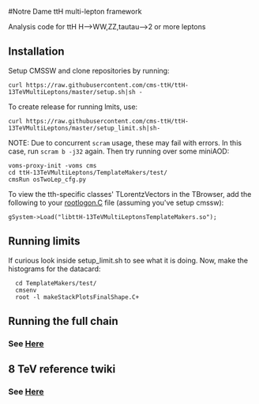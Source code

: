 #Notre Dame ttH multi-lepton framework

Analysis code for ttH H-->WW,ZZ,tautau-->2 or more leptons


## Installation

Setup CMSSW and clone repositories by running:        

	curl https://raw.githubusercontent.com/cms-ttH/ttH-13TeVMultiLeptons/master/setup.sh|sh -

To create release for running lmits, use:

	curl https://raw.githubusercontent.com/cms-ttH/ttH-13TeVMultiLeptons/master/setup_limit.sh|sh-

NOTE: Due to concurrent `scram` usage, these may fail with errors. In this case, run  `scram b -j32` again. 
Then try running over some miniAOD:

	voms-proxy-init -voms cms
	cd ttH-13TeVMultiLeptons/TemplateMakers/test/
	cmsRun osTwoLep_cfg.py

To view the tth-specific classes' TLorentzVectors in the TBrowser, add the following to your [rootlogon.C](https://github.com/cms-ttH/ttH-13TeVMultiLeptons/blob/master/doc/rootlogon.C) file (assuming you've setup cmssw):
   	
	gSystem->Load("libttH-13TeVMultiLeptonsTemplateMakers.so");

## Running limits

If curious look inside setup_limit.sh to see what it is doing. Now, make the histograms for the datacard:
   	   
      cd TemplateMakers/test/
      cmsenv
      root -l makeStackPlotsFinalShape.C+

## Running the full chain

### See [Here](https://github.com/cms-ttH/ttH-13TeVMultiLeptons/blob/master/doc/GENERAL.md)

## 8 TeV reference twiki

### See [Here](https://twiki.cern.ch/twiki/bin/view/CMSPublic/NovaDilWorkflow) 
